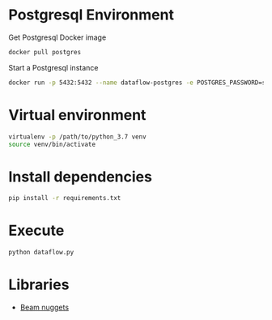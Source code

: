 # Postgresql Environment

Get Postgresql Docker image
```bash
docker pull postgres
```

Start a Postgresql instance

```bash
docker run -p 5432:5432 --name dataflow-postgres -e POSTGRES_PASSWORD=secret -d postgres
```

# Virtual environment
```bash
virtualenv -p /path/to/python_3.7 venv
source venv/bin/activate
```

# Install dependencies
```bash
pip install -r requirements.txt
```

# Execute
```bash
python dataflow.py
```

# Libraries

* [Beam nuggets](https://github.com/mohaseeb/beam-nuggets)

